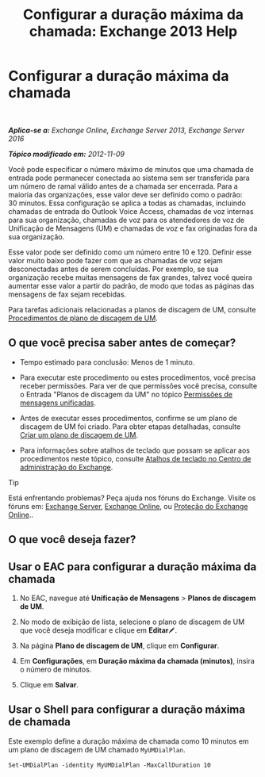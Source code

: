 ﻿---
title: 'Configurar a duração máxima da chamada: Exchange 2013 Help'
TOCTitle: Configurar a duração máxima da chamada
ms:assetid: 01aa40d2-f918-472b-bace-158222143484
ms:mtpsurl: https://technet.microsoft.com/pt-br/library/Ee423535(v=EXCHG.150)
ms:contentKeyID: 50484869
ms.date: 05/22/2018
mtps_version: v=EXCHG.150
ms.translationtype: MT
---

# Configurar a duração máxima da chamada

 

_**Aplica-se a:** Exchange Online, Exchange Server 2013, Exchange Server 2016_

_**Tópico modificado em:** 2012-11-09_

Você pode especificar o número máximo de minutos que uma chamada de entrada pode permanecer conectada ao sistema sem ser transferida para um número de ramal válido antes de a chamada ser encerrada. Para a maioria das organizações, esse valor deve ser definido como o padrão: 30 minutos. Essa configuração se aplica a todas as chamadas, incluindo chamadas de entrada do Outlook Voice Access, chamadas de voz internas para sua organização, chamadas de voz para os atendedores de voz de Unificação de Mensagens (UM) e chamadas de voz e fax originadas fora da sua organização.

Esse valor pode ser definido como um número entre 10 e 120. Definir esse valor muito baixo pode fazer com que as chamadas de voz sejam desconectadas antes de serem concluídas. Por exemplo, se sua organização recebe muitas mensagens de fax grandes, talvez você queira aumentar esse valor a partir do padrão, de modo que todas as páginas das mensagens de fax sejam recebidas.

Para tarefas adicionais relacionadas a planos de discagem de UM, consulte [Procedimentos de plano de discagem de UM](um-dial-plan-procedures-exchange-2013-help.md).

## O que você precisa saber antes de começar?

  - Tempo estimado para conclusão: Menos de 1 minuto.

  - Para executar este procedimento ou estes procedimentos, você precisa receber permissões. Para ver de que permissões você precisa, consulte o Entrada "Planos de discagem da UM" no tópico [Permissões de mensagens unificadas](unified-messaging-permissions-exchange-2013-help.md).

  - Antes de executar esses procedimentos, confirme se um plano de discagem de UM foi criado. Para obter etapas detalhadas, consulte [Criar um plano de discagem de UM](create-a-um-dial-plan-exchange-2013-help.md).

  - Para informações sobre atalhos de teclado que possam se aplicar aos procedimentos neste tópico, consulte [Atalhos de teclado no Centro de administração do Exchange](keyboard-shortcuts-in-the-exchange-admin-center-exchange-online-protection-help.md).


> [!TIP]
> Está enfrentando problemas? Peça ajuda nos fóruns do Exchange. Visite os fóruns em: <A href="https://go.microsoft.com/fwlink/p/?linkid=60612">Exchange Server</A>, <A href="https://go.microsoft.com/fwlink/p/?linkid=267542">Exchange Online</A>, ou <A href="https://go.microsoft.com/fwlink/p/?linkid=285351">Proteção do Exchange Online</A>..



## O que você deseja fazer?

## Usar o EAC para configurar a duração máxima da chamada

1.  No EAC, navegue até **Unificação de Mensagens** \> **Planos de discagem de UM**.

2.  No modo de exibição de lista, selecione o plano de discagem de UM que você deseja modificar e clique em **Editar**![Ícone de edição](images/JJ218640.6f53ccb2-1f13-4c02-bea0-30690e6ea71d(EXCHG.150).gif "Ícone de edição").

3.  Na página **Plano de discagem de UM**, clique em **Configurar**.

4.  Em **Configurações**, em **Duração máxima da chamada (minutos)**, insira o número de minutos.

5.  Clique em **Salvar**.

## Usar o Shell para configurar a duração máxima de chamada

Este exemplo define a duração máxima de chamada como 10 minutos em um plano de discagem de UM chamado `MyUMDialPlan`.

    Set-UMDialPlan -identity MyUMDialPlan -MaxCallDuration 10

